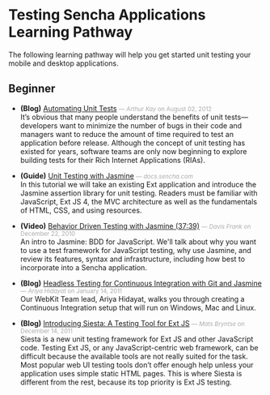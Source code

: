 # Testing Sencha Applications Learning Pathway
The following learning pathway will help you get started unit testing your mobile and desktop applications. 


## Beginner

- **(Blog)** [Automating Unit Tests](http://www.sencha.com/blog/automating-unit-tests/) <small style='color:#aaa;'>&mdash; _Arthur Kay_ on August 02, 2012</small>    
    It’s obvious that many people understand the benefits of unit tests—developers want to minimize the number of bugs in their code and managers want to reduce the amount of time required to test an application before release. Although the concept of unit testing has existed for years, software teams are only now beginning to explore building tests for their Rich Internet Applications (RIAs).

- **(Guide)** [Unit Testing with Jasmine](http://docs.sencha.com/ext-js/4-1/#!/guide/testing) <small style='color:#aaa;'>&mdash; _docs.sencha.com_</small>    
    In this tutorial we will take an existing Ext application and introduce the Jasmine assertion library for unit testing. Readers must be familiar with JavaScript, Ext JS 4, the MVC architecture as well as the fundamentals of HTML, CSS, and using resources.

- **(Video)** [Behavior Driven Testing with Jasmine (37:39)](http://docs.sencha.com/ext-js/4-1/#!/video/18100173) <small style='color:#aaa;'>&mdash; _Davis Frank_ on December 22, 2010</small>    
    An intro to Jasmine: BDD for JavaScript. We'll talk about why you want to use a test framework for JavaScript testing, why use Jasmine, and review its features, syntax and infrastructure, including how best to incorporate into a Sencha application.

- **(Blog)** [Headless Testing for Continuous Integration with Git and Jasmine](http://www.sencha.com/blog/headless-testing-for-continuous-integration-with-git-and-jasmine/) <small style='color:#aaa;'>&mdash; _Ariya Hidayat_ on January 14, 2011</small>    
    Our WebKit Team lead, Ariya Hidayat, walks you through creating a Continuous Integration setup that will run on Windows, Mac and Linux.

- **(Blog)** [Introducing Siesta: A Testing Tool for Ext JS](http://www.sencha.com/blog/introducing-siesta-a-testing-tool-for-ext-js/) <small style='color:#aaa;'>&mdash; _Mats Bryntse_ on December 14, 2011</small>    
    Siesta is a new unit testing framework for Ext JS and other JavaScript code. Testing Ext JS, or any JavaScript-centric web framework, can be difficult because the available tools are not really suited for the task. Most popular web UI testing tools don’t offer enough help unless your application uses simple static HTML pages. This is where Siesta is different from the rest, because its top priority is Ext JS testing.


